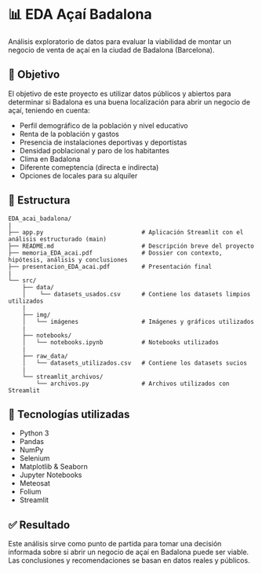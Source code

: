 # 📊 EDA Açaí Badalona

Análisis exploratorio de datos para evaluar la viabilidad de montar un negocio de venta de açaí en la ciudad de Badalona (Barcelona).

## 🎯 Objetivo

El objetivo de este proyecto es utilizar datos públicos y abiertos para determinar si Badalona es una buena localización para abrir un negocio de açaí, teniendo en cuenta:

- Perfil demográfico de la población y nivel educativo
- Renta de la población y gastos
- Presencia de instalaciones deportivas y deportistas
- Densidad poblacional y paro de los habitantes
- Clima en Badalona
- Diferente comeptencia (directa e indirecta)
- Opciones de locales para su alquiler

## 📁 Estructura
```
EDA_acai_badalona/
|
├── app.py                            # Aplicación Streamlit con el análisis estructurado (main)
├── README.md                         # Descripción breve del proyecto
├── memoria_EDA_acai.pdf              # Dossier con contexto, hipótesis, análisis y conclusiones
├── presentacion_EDA_acai.pdf         # Presentación final
|
└── src/
    ├── data/
    │    └── datasets_usados.csv      # Contiene los datasets limpios utilizados
    |
    ├── img/
    │   └── imágenes                  # Imágenes y gráficos utilizados
    |
    ├── notebooks/
    │   └── notebooks.ipynb           # Notebooks utilizados
    |
    ├── raw_data/
    │   └── datasets_utilizados.csv   # Contiene los datasets sucios
    |
    └── streamlit_archivos/
        └── archivos.py               # Archivos utilizados con Streamlit
```
        

## 🧰 Tecnologías utilizadas

- Python 3
- Pandas
- NumPy
- Selenium
- Matplotlib & Seaborn
- Jupyter Notebooks
- Meteosat
- Folium
- Streamlit


## ✅ Resultado

Este análisis sirve como punto de partida para tomar una decisión informada sobre si abrir un negocio de açaí en Badalona puede ser viable. Las conclusiones y recomendaciones se basan en datos reales y públicos.
